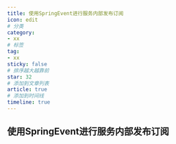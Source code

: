 ```yaml
---
title: 使用SpringEvent进行服务内部发布订阅 
icon: edit
# 分类  
category:
- xx
# 标签
tag:
- xx
sticky: false
# 排序越大越靠前
star: 32  
# 添加到文章列表
article: true
# 添加到时间线 
timeline: true
---
```


使用SpringEvent进行服务内部发布订阅
--------  




